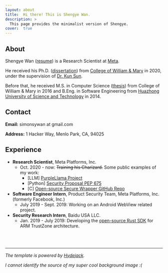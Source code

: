 ```yaml
---
layout: about
title:  Hi there! This is Shengye Wan.
description: >
  This page provides the minimalist version of Shengye.
cover:  true
---
```


## About
Shengye Wan ([resume][resume]) is a Research Scientist at [Meta][meta].

He received his Ph.D. ([dissertation][dissertation]) from [College of William & Mary][wm] in 2020, under the supervision of [Dr. Kun Sun][professor]. 

Before that, he received M.S. in Computer Science ([thesis][thesis]) from College of William & Mary in 2016 and B.Eng. in Software Engineering from [Huazhong University of Science and Technology][hust] in 2014.

[resume]: ./assets/Resume_Shengye.pdf
[meta]: https://about.meta.com/
[dissertation]: https://scholarworks.wm.edu/cgi/viewcontent.cgi?article=7077&context=etd
[thesis]: https://scholarworks.wm.edu/cgi/viewcontent.cgi?article=1039&context=etd
[professor]: http://csis.gmu.edu/ksun/
[wm]: http://www.wm.edu/
[hust]: http://english.hust.edu.cn/

## Contact
**Email:** simonsywan at gmail.com

**Address:** 1 Hacker Way, Menlo Park, CA, 94025

## Experience
* **Research Scientist**, Meta Platforms, Inc. 
  * Oct. 2020 - now: ~~Training his Charizard.~~ Some public examples of my work:
    * [LLM] [PurpleLlama Project][cyberseceval]
    * [Python] [Security Proposal PEP 675][pep675]
    * [C] [Open-source Secure Wrapper GitHub Repo][safec]
* **Software Engineer Intern**, Product Security Team, Meta Platforms, Inc. (formerly Facebook, Inc.)  
  * July 2019 - Sept. 2019: Working on an Android WebView related project. 
* **Security Research Intern**, Baidu USA LLC.
  * Jan. 2019 - July 2019: Developing the [open-source Rust SDK](https://github.com/mesalock-linux/rust-optee-trustzone-sdk) for ARM TrustZone architecture. 

[cyberseceval]: https://ai.meta.com/blog/purple-llama-open-trust-safety-generative-ai/
[pep675]: https://peps.python.org/pep-0675/
[safec]: https://github.com/facebookincubator/SafeC

<br>
<br>

---
*The template is powered by [Hydejack](https://hydejack.com/).*

*I cannot identify the source of my super cool background image :(*
